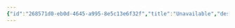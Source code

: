 ```yaml
---
{"id":"268571d0-eb0d-4645-a995-8e5c13e6f32f","title":"Unavailable","description":"Unavailable quests.","publish":true,"date_created":"Tuesday, April 2nd 2024, 7:48:58 pm","date_modified":"Tuesday, April 2nd 2024, 8:10:48 pm","path":"Tabletop/Campaigns/And A Thousand Years More/Quests/Unavailable/index.md","permalink":"/tabletop/campaigns/and-a-thousand-years-more/quests/unavailable/index/","PassFrontmatter":true}
---
```




